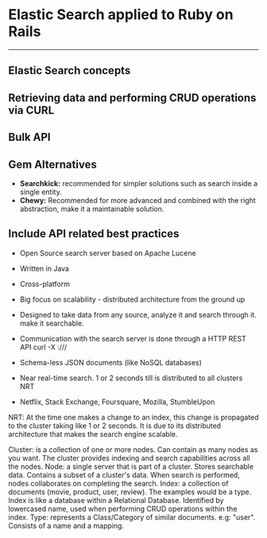 # Elastic Search applied to Ruby on Rails

---

## Elastic Search concepts

## Retrieving data and performing CRUD operations via CURL

## Bulk API

## Gem Alternatives

- **Searchkick:** recommended for simpler solutions such as search inside a single entity.
- **Chewy:** Recommended for more advanced and combined with the right abstraction, make it a maintainable solution.

## Include API related best practices


- Open Source search server based on Apache Lucene
- Written in Java
- Cross-platform
- Big focus on scalability - distributed architecture from the ground up
- Designed to take data from any source, analyze it and search through it. make it searchable.

- Communication with the search server is done through a HTTP REST API
curl -X <REST VERB> <NODE>:<PORT>/<INDEX>/<TYPE>/<ID>

- Schema-less JSON documents (like NoSQL databases)
- Near real-time search. 1 or 2 seconds till is distributed to all clusters NRT
- Netflix, Stack Exchange, Foursquare, Mozilla, StumbleUpon

NRT: At the time one makes a change to an index, this change is propagated to the cluster taking like 1 or 2 seconds. It is due to its distributed architecture that makes the search engine scalable.

Cluster: is a collection of one or more nodes. Can contain as many nodes as you want. The cluster provides indexing and search capabilities across all the nodes.
Node: a single server that is part of a cluster. Stores searchable data. Contains a subset of a cluster's data. When search is performed, nodes collaborates on completing the search.
Index: a collection of documents (movie, product, user, review). The examples would be a type. Index is like a database within a Relational Database. Identified by lowercased name, used when performing CRUD operations within the index.
Type: represents a Class/Category of similar documents. e.g: "user". Consists of a name and a mapping.

